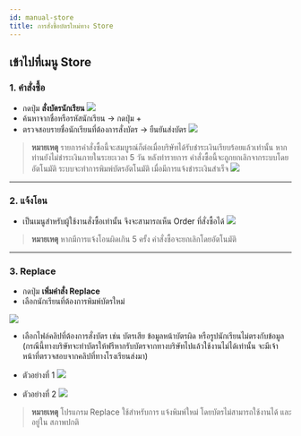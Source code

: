 ```yaml
---
id: manual-store
title: การสั่งซื้อบัตรใหม่ทาง Store
---
```


## เข้าไปที่เมนู Store
### 1. คำสั่งซื้อ
* กดปุ่ม **สั่งบัตรนักเรียน**
![](https://drive.google.com/thumbnail?id=1VgjoLPN9pTnUThb8rHyIQ0WcNmto9z4m&sz=w800-h640)
* ค้นหาจากชื่อหรือรหัสนักเรียน -> กดปุ่ม +
* ตรวจสอบรายชื่อนักเรียนที่ต้องการสั่งบัตร -> ยืนยันส่งบัตร
![](https://drive.google.com/thumbnail?id=1FBuVMT7V6EYfaYrUMhnY0LaFLs5T5m_D&sz=w800-h640)
> **หมายเหตุ** รายการคำสั่งซื้อนี้จะสมบูรณ์ก็ต่อเมื่อบริษัทได้รับชำระเงินเรียบร้อยแล้วเท่านั้น
หากท่านยังไม่ชำระเงินภายในระยะเวลา 5 วัน หลังทำรายการ คำสั่งซื้อนี้จะถูกยกเลิกจากระบบโดยอัตโนมัติ ระบบจะทำการพิมพ์บัตรอัตโนมัติ เมื่อมีการแจ้งชำระเงินสำเร็จ
![](https://drive.google.com/thumbnail?id=1rd5Omssd-khf1ecReRFMBgcU4u0N2xU0&sz=w800-h640)
---
### 2. แจ้งโอน
* เป็นเมนูสำหรับผู้ใช้งานสั่งซื้อเท่านั้น จึงจะสามารถเห็น Order ที่สั่งซื้อได้
![](https://drive.google.com/thumbnail?id=1mDlEx7TYpQJRzgwjKMDCAuggyvIJkU1i&sz=w800-h640)
> **หมายเหตุ** หากมีการแจ้งโอนผิดเกิน 5 ครั้ง คำสั่งซื้อจะยกเลิกโดยอัตโนมัติ
---
### 3. Replace
* กดปุ่ม **เพิ่มคำสั่ง Replace**
* เลือกนักเรียนที่ต้องการพิมพ์บัตรใหม่

![](https://drive.google.com/thumbnail?id=1aHIWHNhD49nslmFORrngVh_8XP75yGOY&sz=w800-h640)
* เลือกไฟล์คลิปที่ต้องการสั่งบัตร เช่น บัตรเสีย ข้อมูลหน้าบัตรผิด หรือรูปนักเรียนไม่ตรงกับข้อมูล (กรณีนี้ทางบริษัทจะทำบัตรให้ฟรีหากรับบัตรจากทางบริษัทไปแล้วใช้งานไม่ได้เท่านั้น จะมีเจ้าหน้าที่ตรวจสอบจากคลิปที่ทางโรงเรียนส่งมา)
* ตัวอย่างที่ 1
![](https://drive.google.com/thumbnail?id=1XdpUP1pv88DQr2in5sexUZREWx9mTrbR&sz=w800-h640)

* ตัวอย่างที่ 2
![](https://drive.google.com/thumbnail?id=1Q6WCsZDhAkTsYHZucSDdKTbKYa5VaqOv&sz=w800-h640)
> **หมายเหตุ** โปรแกรม Replace ใช้สำหรับการ แจ้งพิมพ์ใหม่ โดยบัตรไม่สามารถใช้งานได้ และอยู่ใน สภาพปกติ